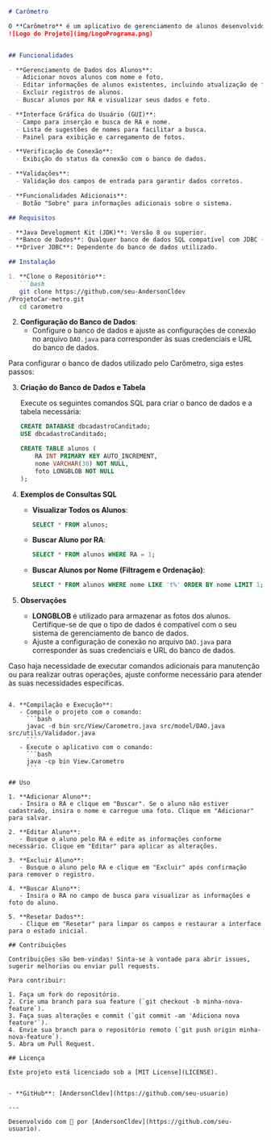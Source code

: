 ```markdown
# Carômetro

O **Carômetro** é um aplicativo de gerenciamento de alunos desenvolvido em Java, utilizando a biblioteca Swing para a interface gráfica e JDBC para manipulação de banco de dados. O sistema permite adicionar, editar, buscar e excluir registros de alunos, além de armazenar e visualizar fotos associadas.
![Logo do Projeto](img/LogoPrograma.png)


## Funcionalidades

- **Gerenciamento de Dados dos Alunos**:
  - Adicionar novos alunos com nome e foto.
  - Editar informações de alunos existentes, incluindo atualização de foto.
  - Excluir registros de alunos.
  - Buscar alunos por RA e visualizar seus dados e foto.

- **Interface Gráfica do Usuário (GUI)**:
  - Campo para inserção e busca de RA e nome.
  - Lista de sugestões de nomes para facilitar a busca.
  - Painel para exibição e carregamento de fotos.

- **Verificação de Conexão**:
  - Exibição do status da conexão com o banco de dados.

- **Validações**:
  - Validação dos campos de entrada para garantir dados corretos.

- **Funcionalidades Adicionais**:
  - Botão "Sobre" para informações adicionais sobre o sistema.

## Requisitos

- **Java Development Kit (JDK)**: Versão 8 ou superior.
- **Banco de Dados**: Qualquer banco de dados SQL compatível com JDBC (por exemplo, MySQL, PostgreSQL).
- **Driver JDBC**: Dependente do banco de dados utilizado.

## Instalação

1. **Clone o Repositório**:
   ```bash
   git clone https://github.com/seu-AndersonCldev
/ProjetoCar-metro.git
   cd carometro
   ```

2. **Configuração do Banco de Dados**:
   - Configure o banco de dados e ajuste as configurações de conexão no arquivo `DAO.java` para corresponder às suas credenciais e URL do banco de dados.

Para configurar o banco de dados utilizado pelo Carômetro, siga estes passos:

3. **Criação do Banco de Dados e Tabela**

   Execute os seguintes comandos SQL para criar o banco de dados e a tabela necessária:

   ```sql
   CREATE DATABASE dbcadastroCanditado;
   USE dbcadastroCanditado;

   CREATE TABLE alunos (
       RA INT PRIMARY KEY AUTO_INCREMENT,
       nome VARCHAR(30) NOT NULL,
       foto LONGBLOB NOT NULL
   );
   ```

4. **Exemplos de Consultas SQL**

   - **Visualizar Todos os Alunos**:
     ```sql
     SELECT * FROM alunos;
     ```

   - **Buscar Aluno por RA**:
     ```sql
     SELECT * FROM alunos WHERE RA = 1;
     ```

   - **Buscar Alunos por Nome (Filtragem e Ordenação)**:
     ```sql
     SELECT * FROM alunos WHERE nome LIKE 't%' ORDER BY nome LIMIT 1;
     ```

5. **Observações**

   - **LONGBLOB** é utilizado para armazenar as fotos dos alunos. Certifique-se de que o tipo de dados é compatível com o seu sistema de gerenciamento de banco de dados.
   - Ajuste a configuração de conexão no arquivo `DAO.java` para corresponder às suas credenciais e URL do banco de dados.

Caso haja necessidade de executar comandos adicionais para manutenção ou para realizar outras operações, ajuste conforme necessário para atender às suas necessidades específicas.
```

4. **Compilação e Execução**:
   - Compile o projeto com o comando:
     ```bash
     javac -d bin src/View/Carometro.java src/model/DAO.java src/utils/Validador.java
     ```
   - Execute o aplicativo com o comando:
     ```bash
     java -cp bin View.Carometro
     ```

## Uso

1. **Adicionar Aluno**:
   - Insira o RA e clique em "Buscar". Se o aluno não estiver cadastrado, insira o nome e carregue uma foto. Clique em "Adicionar" para salvar.

2. **Editar Aluno**:
   - Busque o aluno pelo RA e edite as informações conforme necessário. Clique em "Editar" para aplicar as alterações.

3. **Excluir Aluno**:
   - Busque o aluno pelo RA e clique em "Excluir" após confirmação para remover o registro.

4. **Buscar Aluno**:
   - Insira o RA no campo de busca para visualizar as informações e foto do aluno.

5. **Resetar Dados**:
   - Clique em "Resetar" para limpar os campos e restaurar a interface para o estado inicial.

## Contribuições

Contribuições são bem-vindas! Sinta-se à vontade para abrir issues, sugerir melhorias ou enviar pull requests. 

Para contribuir:

1. Faça um fork do repositório.
2. Crie uma branch para sua feature (`git checkout -b minha-nova-feature`).
3. Faça suas alterações e commit (`git commit -am 'Adiciona nova feature'`).
4. Envie sua branch para o repositório remoto (`git push origin minha-nova-feature`).
5. Abra um Pull Request.

## Licença

Este projeto está licenciado sob a [MIT License](LICENSE).


- **GitHub**: [AndersonCldev](https://github.com/seu-usuario)

---

Desenvolvido com 💙 por [AndersonCldev](https://github.com/seu-usuario).
```
